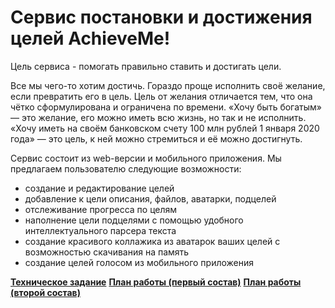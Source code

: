 # Сервис постановки и достижения целей AchieveMe!

Цель сервиса - помогать правильно ставить и достигать цели. 

Все мы чего-то хотим достичь. Гораздо проще исполнить своё желание, если превратить его в цель. Цель от желания отличается тем, что она чётко сформулирована и ограничена по времени. «Хочу быть богатым» — это желание, его можно иметь всю жизнь, но так и не исполнить. «Хочу иметь на своём банковском счету 100 млн рублей 1 января 2020 года» — это цель, к ней можно стремиться и её можно достигнуть.

Сервис состоит из web-версии и мобильного приложения. Мы предлагаем пользователю следующие возможности:

  * создание и редактирование целей
  * добавление к цели описания, файлов, аватарки, подцелей
  * отслеживание прогресса по целям
  * наполнение цели подцелями с помощью  удобного интеллектуального парсера текста
  * создание красивого коллажика из аватарок ваших целей с возможностью скачивания на память
  * создание целей голосом из мобильного приложения

  **[Техническое задание](./ТЗ.md)**
  **[План работы (первый состав)](./plan.md)**
  **[План работы (второй состав)](./NewPlan.md)**
